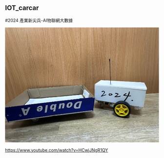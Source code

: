 ## IOT_carcar

#2024 產業新尖兵-AI物聯網大數據

![image](https://github.com/rong142/IOT_carcar/blob/main/img%26video/image.png)

https://www.youtube.com/watch?v=HCwjJNgR1QY